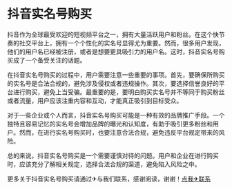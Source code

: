 # 抖音实名号购买

抖音作为全球最受欢迎的短视频平台之一，拥有大量活跃用户和粉丝。在这个快节奏的社交平台上，拥有一个个性化的实名号显得尤为重要。然而，很多用户发现，他们的用户名已经被注册，或者是想要更具吸引力的用户名。这时，抖音实名号购买成了一个备受关注的话题。

在抖音实名号购买的过程中，用户需要注意一些重要的事项。首先，要确保所购买的实名号是合法合规的，避免涉及侵权或者违规操作。其次，要选择信誉良好的平台进行购买，避免上当受骗。最重要的是，要明白购买实名号并不等同于购买粉丝或者流量，用户应该注重内容和互动，才能真正吸引到目标受众。

对于一些企业或个人而言，抖音实名号购买可能是一种有效的品牌推广手段。一个独特且容易记忆的实名号会增加品牌的曝光和认知度，有助于吸引更多粉丝和用户。然而，在进行实名号购买时，也要注意合法合规，避免违反平台规定带来的风险。

总的来说，抖音实名号购买是一个需要谨慎对待的问题。用户和企业在进行购买时，应该充分了解相关规定，选择合法合规的渠道，避免陷入风险之中。

更多关于抖音实名号购买请通过✈与我们联系，感谢阅读，谢谢！[点我✈联系](https://ss.k02.cc)